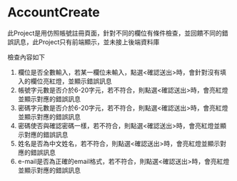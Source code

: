 # AccountCreate
此Project是用仿照帳號註冊頁面，針對不同的欄位有條件檢查，並回饋不同的錯誤訊息，此Project只有前端顯示，並未接上後端資料庫

檢查內容如下
1. 欄位是否全數輸入，若某一欄位未輸入，點選<確認送出>時，會針對沒有填入的欄位亮紅燈，並顯示錯誤訊息
2. 帳號字元數是否介於6-20字元，若不符合，則點選<確認送出>時，會亮紅燈並顯示對應的錯誤訊息 
3. 密碼字元數是否介於6-20字元，若不符合，則點選<確認送出>時，會亮紅燈並顯示對應的錯誤訊息 
4. 密碼使否與確認密碼一樣，若不符合，則點選<確認送出>時，會亮紅燈並顯示對應的錯誤訊息
5. 姓名是否為中文姓名，若不符合，則點選<確認送出>時，會亮紅燈並顯示對應的錯誤訊息
6. e-mail是否為正確的email格式，若不符合，則點選<確認送出>時，會亮紅燈並顯示對應的錯誤訊息

